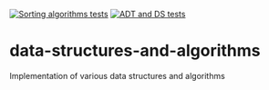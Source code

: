 [![Sorting algorithms tests](https://github.com/onyonkaclifford/data-structures-and-algorithms/actions/workflows/sorting_algorithms_tests.yml/badge.svg?branch=main)](https://github.com/onyonkaclifford/data-structures-and-algorithms/actions/workflows/sorting_algorithms_tests.yml)
[![ADT and DS tests](https://github.com/onyonkaclifford/data-structures-and-algorithms/actions/workflows/adt_and_ds_tests.yml/badge.svg?branch=main)](https://github.com/onyonkaclifford/data-structures-and-algorithms/actions/workflows/adt_and_ds_tests.yml)

# data-structures-and-algorithms
Implementation of various data structures and algorithms
